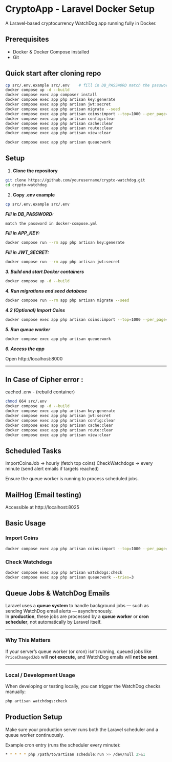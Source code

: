 # CryptoApp - Laravel Docker Setup

A Laravel-based cryptocurrency WatchDog app running fully in Docker.

## Prerequisites

- Docker & Docker Compose installed
- Git

## Quick start after cloning repo
```bash
cp src/.env.example src/.env    # fill in DB_PASSWORD match the password in docker-compose.yml (manually)
docker compose up -d --build
docker compose exec app composer install
docker compose exec app php artisan key:generate
docker compose exec app php artisan jwt:secret
docker compose exec app php artisan migrate --seed
docker compose exec app php artisan coins:import --top=1000 --per_page=250
docker compose exec app php artisan config:clear
docker compose exec app php artisan cache:clear
docker compose exec app php artisan route:clear
docker compose exec app php artisan view:clear

docker compose exec app php artisan queue:work
```

## Setup

1. **Clone the repository**
```bash
git clone https://github.com/yourusername/crypto-watchdog.git
cd crypto-watchdog
```
2. **Copy .env example**
```bash
cp src/.env.example src/.env
```
***Fill in DB_PASSWORD:***
```bash
match the password in docker-compose.yml
```
***Fill in APP_KEY:***
```bash
docker compose run --rm app php artisan key:generate
```
***Fill in JWT_SECRET:***
```bash
docker compose run --rm app php artisan jwt:secret
```
***3. Build and start Docker containers***
```bash
docker compose up -d --build
```
***4. Run migrations and seed database***
```bash
docker compose run --rm app php artisan migrate --seed
```
***4.2 (Optional) Import Coins***
```bash
docker compose exec app php artisan coins:import --top=1000 --per_page=250
```
***5. Run queue worker***
```bash
docker compose exec app php artisan queue:work
```
***6. Access the app***

Open http://localhost:8000

---

## In Case of Cipher error : 

cached .env - (rebuild container)

```bash
chmod 664 src/.env
docker compose up -d --build
docker compose exec app php artisan key:generate
docker compose exec app php artisan jwt:secret
docker compose exec app php artisan config:clear
docker compose exec app php artisan cache:clear
docker compose exec app php artisan route:clear
docker compose exec app php artisan view:clear
```


## Scheduled Tasks

ImportCoinsJob → hourly (fetch top coins)
CheckWatchdogs → every minute (send alert emails if targets reached)

Ensure the queue worker is running to process scheduled jobs.

## MailHog (Email testing)

Accessible at http://localhost:8025

## Basic Usage 
### Import Coins
```bash
docker compose exec app php artisan coins:import --top=1000 --per_page=250
```

### Check Watchdogs
```bash
docker compose exec app php artisan watchdogs:check
docker compose exec app php artisan queue:work --tries=3
```

## Queue Jobs & WatchDog Emails

Laravel uses a **queue system** to handle background jobs — such as sending WatchDog email alerts — asynchronously.  
In **production**, these jobs are processed by a **queue worker** or **cron scheduler**, not automatically by Laravel itself.

---

### Why This Matters

If your server’s queue worker (or cron) isn’t running, queued jobs like `PriceChangedJob` will **not execute**, and WatchDog emails will **not be sent**.

---

### Local / Development Usage

When developing or testing locally, you can trigger the WatchDog checks manually:

```bash
php artisan watchdogs:check
```

## Production Setup

Make sure your production server runs both the Laravel scheduler and a queue worker continuously.

Example cron entry (runs the scheduler every minute):
```bash
* * * * * php /path/to/artisan schedule:run >> /dev/null 2>&1
```
